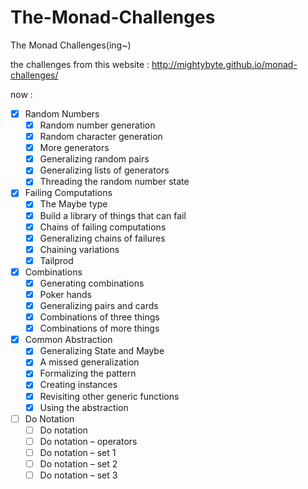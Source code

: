 # The-Monad-Challenges
The Monad Challenges(ing~)

the challenges from this website  :   http://mightybyte.github.io/monad-challenges/

now : 
- [x] Random Numbers
  - [x] Random number generation
  - [x] Random character generation
  - [x] More generators
  - [x] Generalizing random pairs
  - [x] Generalizing lists of generators
  - [x] Threading the random number state
- [x] Failing Computations
  - [x] The Maybe type
  - [x] Build a library of things that can fail
  - [x] Chains of failing computations
  - [x] Generalizing chains of failures
  - [x] Chaining variations
  - [x] Tailprod
- [x] Combinations
  - [x] Generating combinations
  - [x] Poker hands
  - [x] Generalizing pairs and cards
  - [x] Combinations of three things
  - [x] Combinations of more things
- [x] Common Abstraction
  - [x] Generalizing State and Maybe
  - [x] A missed generalization
  - [x] Formalizing the pattern
  - [x] Creating instances
  - [x] Revisiting other generic functions
  - [x] Using the abstraction
- [ ] Do Notation
  - [ ] Do notation
  - [ ] Do notation – operators
  - [ ] Do notation – set 1
  - [ ] Do notation – set 2
  - [ ] Do notation – set 3
